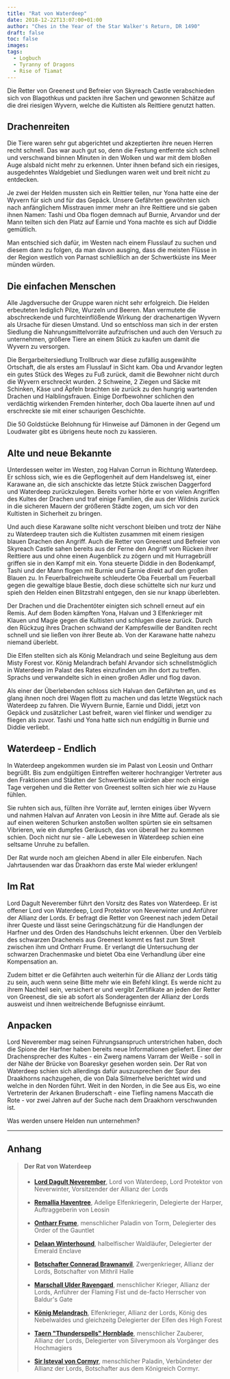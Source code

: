 ```yaml
---
title: "Rat von Waterdeep"
date: 2018-12-22T13:07:00+01:00
author: "Ches in the Year of the Star Walker's Return, DR 1490"
draft: false
toc: false
images:
tags: 
  - Logbuch
  - Tyranny of Dragons
  - Rise of Tiamat
---
```


Die Retter von Greenest und Befreier von Skyreach Castle verabschieden sich von Blagothkus und packten ihre Sachen und gewonnen Schätze auf die drei riesigen Wyvern, welche die Kultisten als Reittiere genutzt hatten.

## Drachenreiten

Die Tiere waren sehr gut abgerichtet und akzeptierten ihre neuen Herren recht schnell. Das war auch gut so, denn die Festung entfernte sich schnell und verschwand binnen Minuten in den Wolken und war mit dem bloßen Auge alsbald nicht mehr zu erkennen. Unter ihnen befand sich ein riesiges, ausgedehntes Waldgebiet und Siedlungen waren weit und breit nicht zu entdecken.

Je zwei der Helden mussten sich ein Reittier teilen, nur Yona hatte eine der Wyvern für sich und für das Gepäck. Unsere Gefährten gewöhnten sich nach anfänglichem Misstrauen immer mehr an ihre Reittiere und sie gaben ihnen Namen: Tashi und Oba flogen demnach auf Burnie, Arvandor und der Mann teilten sich den Platz auf Earnie und Yona machte es sich auf Diddie gemütlich.

Man entschied sich dafür, im Westen nach einem Flusslauf zu suchen und diesem dann zu folgen, da man davon ausging, dass die meisten Flüsse in der Region westlich von Parnast schließlich an der Schwertküste ins Meer münden würden.

## Die einfachen Menschen

Alle Jagdversuche der Gruppe waren nicht sehr erfolgreich. Die Helden erbeuteten lediglich Pilze, Wurzeln und Beeren. Man vermutete die abschreckende und furchteinflößende Wirkung der drachenartigen Wyvern als Ursache für diesen Umstand. Und so entschloss man sich in der ersten Siedlung die Nahrungsmittelvorräte aufzufrischen und auch den Versuch zu unternehmen, größere Tiere an einem Stück zu kaufen um damit die Wyvern zu versorgen. 

Die Bergarbeitersiedlung Trollbruch war diese zufällig ausgewählte Ortschaft, die als erstes am Flusslauf in Sicht kam. Oba und Arvandor legten ein gutes Stück des Weges zu Fuß zurück, damit die Bewohner nicht durch die Wyvern erschreckt wurden. 2 Schweine, 2 Ziegen und Säcke mit Schinken, Käse und Äpfeln brachten sie zurück zu den hungrig wartenden Drachen und Halblingsfrauen. Einige Dorfbewohner schlichen den verdächtig wirkenden Fremden hinterher, doch Oba lauerte ihnen auf und erschreckte sie mit einer schaurigen Geschichte.

Die 50 Goldstücke Belohnung für Hinweise auf Dämonen in der Gegend um Loudwater gibt es übrigens heute noch zu kassieren.

## Alte und neue Bekannte

Unterdessen weiter im Westen, zog Halvan Corrun in Richtung Waterdeep. Er schloss sich, wie es die Gepflogenheit auf dem Handelsweg ist, einer Karawane an, die sich anschickte das letzte Stück zwischen Daggerford und Waterdeep zurückzulegen. Bereits vorher hörte er von vielen Angriffen des Kultes der Drachen und traf einige Familien, die aus der Wildnis zurück in die sicheren Mauern der größeren Städte zogen, um sich vor den Kultisten in Sicherheit zu bringen.

Und auch diese Karawane sollte nicht verschont bleiben und trotz der Nähe zu Waterdeep trauten sich die Kultisten zusammen mit einem riesigen blauen Drachen den Angriff. Auch die Retter von Greenest und Befreier von Skyreach Castle sahen bereits aus der Ferne den Angriff vom Rücken ihrer Reittiere aus und ohne einen Augenblick zu zögern und mit Hurragebrüll griffen sie in den Kampf mit ein. Yona steuerte Diddie in den Bodenkampf, Tashi und der Mann flogen mit Burnie und Earnie direkt auf den großen Blauen zu. In Feuerballreichweite schleuderte Oba Feuerball um Feuerball gegen die gewaltige blaue Bestie, doch diese schüttelte sich nur kurz und spieh den Helden einen Blitzstrahl entgegen, den sie nur knapp überlebten.

Der Drachen und die Drachentöter einigten sich schnell erneut auf ein Remis. Auf dem Boden kämpften Yona, Halvan und 3 Elfenkrieger mit Klauen und Magie gegen die Kultisten und schlugen diese zurück. Durch den Rückzug ihres Drachen schwand der Kampfeswille der Banditen recht schnell und sie ließen von ihrer Beute ab. Von der Karawane hatte nahezu niemand überlebt.

Die Elfen stellten sich als König Melandrach und seine Begleitung aus dem Misty Forest vor. König Melandrach befahl Arvandor sich schnellstmöglich in Waterdeep im Palast des Rates einzufinden um ihn dort zu treffen. Sprachs und verwandelte sich in einen großen Adler und flog davon.

Als einer der Überlebenden schloss sich Halvan den Gefährten an, und es glang ihnen noch drei Wagen flott zu machen und das letzte Wegstück nach Waterdeep zu fahren. Die Wyvern Burnie, Earnie und Diddi, jetzt von Gepäck und zusätzlicher Last befreit, waren viel flinker und wendiger zu fliegen als zuvor. Tashi und Yona hatte sich nun endgültig in Burnie und Diddie verliebt.

## Waterdeep - Endlich

In Waterdeep angekommen wurden sie im Palast von Leosin und Ontharr begrüßt. Bis zum endgültigen Eintreffen weiterer hochrangiger Vertreter aus den Fraktionen und Städten der Schwertküste würden aber noch einige Tage vergehen und die Retter von Greenest sollten sich hier wie zu Hause fühlen.

Sie ruhten sich aus, füllten ihre Vorräte auf, lernten einiges über Wyvern und nahmen Halvan auf Anraten von Leosin in ihre Mitte auf. Gerade als sie auf einen weiteren Schurken anstoßen wollten spürten sie ein seltsamen Vibrieren, wie ein dumpfes Geräusch, das von überall her zu kommen schien. Doch nicht nur sie - alle Lebewesen in Waterdeep schien eine seltsame Unruhe zu befallen.

Der Rat wurde noch am gleichen Abend in aller Eile einberufen. Nach Jahrtausenden war das Draakhorn das erste Mal wieder erklungen!

## Im Rat

Lord Dagult Neverember führt den Vorsitz des Rates von Waterdeep. Er ist offener Lord von Waterdeep, Lord Protektor von Neverwinter und Anführer der Allianz der Lords. Er befragt die Retter von Greenest nach jedem Detail ihrer Queste und lässt seine Geringschätzung für die Handlungen der Harfner und des Orden des Handschuhs leicht erkennen. Über den Verbleib des schwarzen Dracheneis aus Greenest kommt es fast zum Streit zwischen ihm und Ontharr Frume. Er verlangt die Untersuchung der schwarzen Drachenmaske und bietet Oba eine Verhandlung über eine Kompensation an.

Zudem bittet er die Gefährten auch weiterhin für die Allianz der Lords tätig zu sein, auch wenn seine Bitte mehr wie ein Befehl klingt. Es werde nicht zu ihrem Nachteil sein, versichert er und vergibt Zertifikate an jeden der Retter von Greenest, die sie ab sofort als Sonderagenten der Allianz der Lords ausweist und ihnen weitreichende Befugnisse einräumt.

## Anpacken

Lord Neverember mag seinen Führungsanspruch unterstrichen haben, doch die Spione der Harfner haben bereits neue Informationen geliefert. Einer der Drachensprecher des Kultes - ein Zwerg namens Varram der Weiße - soll in der Nähe der Brücke von Boareskyr gesehen worden sein. Der Rat von Waterdeep schien sich allerdings dafür auszusprechen der Spur des Draakhorns nachzugehen, die von Dala Silmerhelve berichtet wird und welche in den Norden führt. Weit in den Norden, in die See aus Eis, wo eine Vertreterin der Arkanen Bruderschaft - eine Tiefling namens Maccath die Rote - vor zwei Jahren auf der Suche nach dem Draakhorn verschwunden ist.

Was werden unsere Helden nun unternehmen?

___
## Anhang

>#### Der Rat von Waterdeep
>
>
>* __[Lord Dagult Neverember](https://i.imgur.com/tY5PTTm.jpg)__, Lord von Waterdeep, Lord Protektor von Neverwinter, Vorsitzender der Allianz der Lords
>
>* __[Remallia Haventree](https://i.imgur.com/Uda2fl6.png)__, Adelige Elfenkriegerin, Delegierte der Harper, Auftraggeberin von Leosin
>
>* __[Ontharr Frume](https://i.imgur.com/xRZ6uM1.jpg)__, menschlicher Paladin von Torm, Delegierter des Order of the Gauntlet
>
>* __[Delaan Winterhound](https://i.imgur.com/9CxKBPH.jpg)__, halbelfischer Waldläufer, Delegierter der Emerald Enclave
>
>* __[Botschafter Connerad Brawnanvil](https://i.imgur.com/rFg9lZa.jpg)__, Zwergenkrieger, Allianz der Lords, Botschafter von Mithril Halle
>
>* __[Marschall Ulder Ravengard](https://i.imgur.com/0elwuca.jpg)__, menschlicher Krieger, Allianz der Lords, Anführer der Flaming Fist und de-facto Herrscher von Baldur's Gate
>
>* __[König Melandrach](https://i.imgur.com/qC7Qkof.jpg)__, Elfenkrieger, Allianz der Lords, König des Nebelwaldes und gleichzeitg Delegierter der Elfen des High Forest
>
>* __[Taern "Thunderspells" Hornblade](https://i.imgur.com/a8Tovah.jpg)__, menschlicher Zauberer, Allianz der Lords, Delegierter von Silverymoon als Vorgänger des Hochmagiers
>
>* __[Sir Isteval von Cormyr](https://i.imgur.com/qnWjZGH.jpg)__, menschlicher Paladin, Verbündeter der Allianz der Lords, Botschafter aus dem Königreich Cormyr.